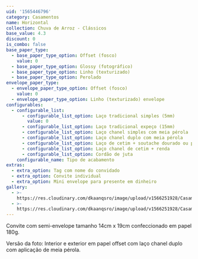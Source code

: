 ```yaml
---
uid: '1565446796'
category: Casamentos
name: Horizontal
collection: Chuva de Arroz - Clássicos
base_value: 4.3
discount: 0
is_combo: false
base_paper_type:
  - base_paper_type_option: Offset (fosco)
    value: 0
  - base_paper_type_option: Glossy (fotográfico)
  - base_paper_type_option: Linho (texturizado)
  - base_paper_type_option: Perolado
envelope_paper_type:
  - envelope_paper_type_option: Offset (fosco)
    value: 0
  - envelope_paper_type_option: Linho (texturizado) envelope
configurables:
  - configurable_list:
      - configurable_list_option: Laço tradicional simples (5mm)
        value: 0
      - configurable_list_option: Laço tradicional expeço (15mm)
      - configurable_list_option: Laço chanel simples com meia pérola
      - configurable_list_option: Laço chanel duplo com meia pérola
      - configurable_list_option: Laço de cetim + soutache dourado ou prateado
      - configurable_list_option: Laço chanel de cetim + renda
      - configurable_list_option: Cordão de juta
    configurable_name: Tipo de acabamento
extras:
  - extra_option: Tag com nome do convidado
  - extra_option: Convite individual
  - extra_option: Mini envelope para presente em dinheiro
gallery:
  - >-
    https://res.cloudinary.com/dkaanqsro/image/upload/v1566251928/Casamentos/Modelo_Horizontal_1_xzjzjt.jpg
  - >-
    https://res.cloudinary.com/dkaanqsro/image/upload/v1566251928/Casamentos/Modelo_Horizontal_2_heaf0b.jpg
---
```

Convite com semi-envelope tamanho 14cm x 19cm confeccionado em papel 180g. 



Versão da foto: Interior e exterior em papel offset com laço chanel duplo com aplicação de meia pérola.
